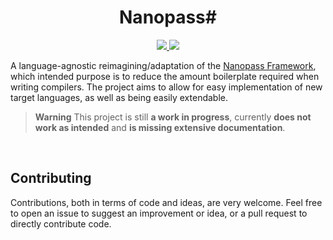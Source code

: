 <h1 align="center">Nanopass#</h1>

<p align="center">
	<a href="https://github.com/thinker227/NanopassSharp/actions/workflows/build.yaml">
		<img src="https://img.shields.io/github/workflow/status/thinker227/NanopassSharp/build?logo=github&label=build&style=for-the-badge">
	</a>
	<!-- <br> -->
	<a href="https://github.com/thinker227/NanopassSharp/actions/workflows/tests.yaml">
		<img src="https://img.shields.io/github/workflow/status/thinker227/NanopassSharp/tests?logo=github&label=tests&style=for-the-badge">
	</a>
</p>

A language-agnostic reimagining/adaptation of the [Nanopass Framework](https://nanopass.org/), which intended purpose is to reduce the amount boilerplate required when writing compilers. The project aims to allow for easy implementation of new target languages, as well as being easily extendable.

> **Warning**
> This project is still **a work in progress**, currently **does not work as intended** and **is missing extensive documentation**.

<br>

<h2>Contributing</h2>
Contributions, both in terms of code and ideas, are very welcome. Feel free to open an issue to suggest an improvement or idea, or a pull request to directly contribute code.

